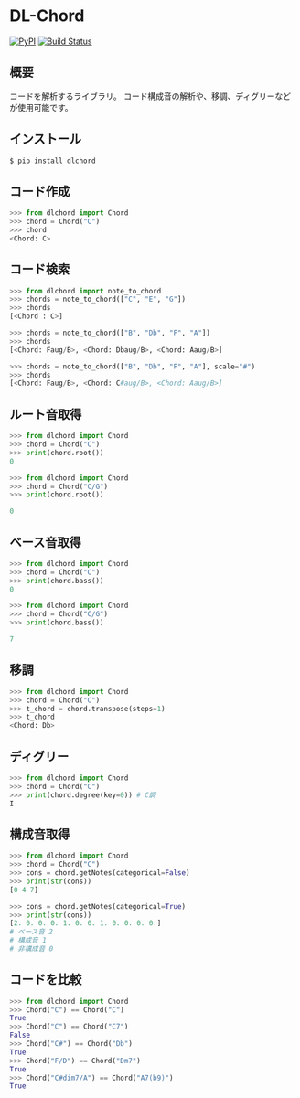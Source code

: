 # DL-Chord
[![PyPI](https://img.shields.io/pypi/v/dlchord.svg)](https://pypi.python.org/pypi/dlchord)
[![Build Status](https://travis-ci.com/anime-song/DL-Chord.svg?branch=master)](https://travis-ci.com/anime-song/DL-Chord)
## 概要
コードを解析するライブラリ。
コード構成音の解析や、移調、ディグリーなどが使用可能です。

## インストール
```sh
$ pip install dlchord
```

## コード作成
```python
>>> from dlchord import Chord
>>> chord = Chord("C")
>>> chord
<Chord: C>
```

## コード検索
```python
>>> from dlchord import note_to_chord
>>> chords = note_to_chord(["C", "E", "G"])
>>> chords
[<Chord : C>]

>>> chords = note_to_chord(["B", "Db", "F", "A"])
>>> chords
[<Chord: Faug/B>, <Chord: Dbaug/B>, <Chord: Aaug/B>]

>>> chords = note_to_chord(["B", "Db", "F", "A"], scale="#")
>>> chords
[<Chord: Faug/B>, <Chord: C#aug/B>, <Chord: Aaug/B>]
```

## ルート音取得
```python
>>> from dlchord import Chord
>>> chord = Chord("C")
>>> print(chord.root())
0

>>> from dlchord import Chord
>>> chord = Chord("C/G")
>>> print(chord.root())

0
```

## ベース音取得
```python
>>> from dlchord import Chord
>>> chord = Chord("C")
>>> print(chord.bass())
0

>>> from dlchord import Chord
>>> chord = Chord("C/G")
>>> print(chord.bass())

7
```


## 移調
```python
>>> from dlchord import Chord
>>> chord = Chord("C")
>>> t_chord = chord.transpose(steps=1)
>>> t_chord
<Chord: Db>
```

## ディグリー
```python
>>> from dlchord import Chord
>>> chord = Chord("C")
>>> print(chord.degree(key=0)) # C調
I
```


## 構成音取得
```python
>>> from dlchord import Chord
>>> chord = Chord("C")
>>> cons = chord.getNotes(categorical=False)
>>> print(str(cons))
[0 4 7]

>>> cons = chord.getNotes(categorical=True)
>>> print(str(cons))
[2. 0. 0. 0. 1. 0. 0. 1. 0. 0. 0. 0.]
# ベース音 2
# 構成音 1
# 非構成音 0
```

## コードを比較
```python
>>> from dlchord import Chord
>>> Chord("C") == Chord("C")
True
>>> Chord("C") == Chord("C7")
False
>>> Chord("C#") == Chord("Db")
True
>>> Chord("F/D") == Chord("Dm7")
True
>>> Chord("C#dim7/A") == Chord("A7(b9)")
True
```
